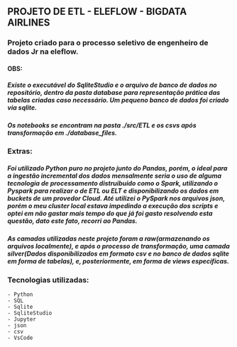 ## PROJETO DE ETL - ELEFLOW - BIGDATA AIRLINES

### Projeto criado para o processo seletivo de engenheiro de dados Jr na eleflow.

#### OBS:
##### Existe o executável do SqliteStudio e o arquivo de banco de dados no repositório, dentro da pasta database para representação prática das tabelas criadas caso necessário. Um pequeno banco de dados foi criado via sqlite.
##### Os notebooks se encontram na pasta ./src/ETL e os csvs após transformação em ./database_files.

### Extras:
##### Foi utilizado Python puro no projeto junto do Pandas, porém, o ideal para a ingestão incremental dos dados mensalmente seria o uso de alguma tecnologia de processamento distruibuido como o Spark, utilizando o Pyspark para realizar o de ETL ou ELT e disponibilizando os dados em buckets de um provedor Cloud. Até utilizei o PySpark nos arquivos json, porém o meu cluster local estava impedindo a execução dos scripts e optei em não gastar mais tempo do que já foi gasto resolvendo esta questão, dato este fato, recorri ao Pandas.
##### As camadas utilizadas neste projeto foram a raw(armazenando os arquivos localmente), e após o processo de transformação, uma camada silver(Dados disponibilizados em formato csv e no banco de dados sqlite em forma de tabelas), e, posteriormente, em forma de views específicas.

### Tecnologias utilizadas:
    - Python
    - SQL
    - Sqlite
    - SqliteStudio
    - Jupyter
    - json
    - csv
    - VsCode
